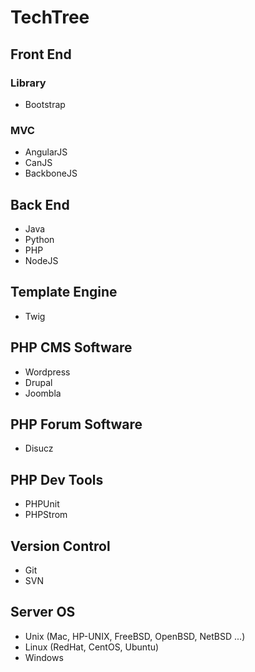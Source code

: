 # TechTree

## Front End

### Library
- Bootstrap

### MVC
- AngularJS
- CanJS
- BackboneJS

## Back End
- Java
- Python
- PHP
- NodeJS
## Template Engine
- Twig

## PHP CMS Software
- Wordpress
- Drupal
- Joombla

## PHP Forum Software
- Disucz

## PHP Dev Tools
- PHPUnit
- PHPStrom

## Version Control
- Git
- SVN


## Server OS
- Unix (Mac, HP-UNIX, FreeBSD, OpenBSD, NetBSD ...)
- Linux (RedHat, CentOS, Ubuntu)
- Windows

